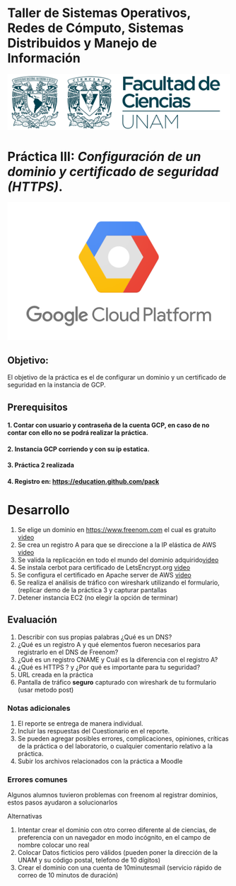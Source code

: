 # Taller de Sistemas Operativos, Redes de Cómputo, Sistemas Distribuidos y Manejo de Información
![LOGO FC](https://github.com/ZizuPM/Practica1/blob/main/img_logoFC_2019.png)
# Práctica III: _Configuración de un dominio y certificado de seguridad (HTTPS)_.
![GCP_LOGO](https://github.com/ZizuPM/Practica_1_GPC/blob/main/gcp.png)

## Objetivo:
El objetivo de la práctica es el de configurar un dominio y un certificado de seguridad en la instancia de GCP.

## Prerequisitos

#### 1. Contar con usuario y contraseña de la cuenta GCP, en caso de no contar con ello no se podrá realizar la práctica.
#### 2. Instancia GCP corriendo y con su ip estatica.
#### 3. Práctica 2 realizada
#### 4. Registro en: <https://education.github.com/pack>


# Desarrollo

1.  Se elige un dominio en <https://www.freenom.com> el cual es gratuito [video](https://gitlab.com/ismael.andrade/laboratorio-de-redes/blob/master/lab4/videos/lab4-freenom.mov?expanded=true&viewer=rich)
2.  Se crea un registro A para que se direccione a la IP elástica de AWS [video](https://gitlab.com/ismael.andrade/laboratorio-de-redes/blob/master/lab4/videos/lab4-registro-a.mov?expanded=true&viewer=rich)
3.  Se valida la replicación en todo el mundo del dominio adquirido[video](https://gitlab.com/ismael.andrade/laboratorio-de-redes/blob/master/lab4/videos/lab4-dnscheck.mov?expanded=true&viewer=rich)
4.  Se instala cerbot para certificado de LetsEncrypt.org [video](https://gitlab.com/ismael.andrade/laboratorio-de-redes/blob/master/lab4/videos/lab4-letsencrypt.mov?expanded=true&viewer=rich)
5.  Se configura el certificado en Apache server de AWS [video](https://gitlab.com/ismael.andrade/laboratorio-de-redes/blob/master/lab4/videos/lab4-https.mov?expanded=true&viewer=rich)
6.  Se realiza el análisis de tráfico con wireshark utilizando el formulario, (replicar demo de la práctica 3 y capturar pantallas
7.  Detener instancia EC2 (no elegir la opción de terminar)

[](#evaluaci%C3%B3n)Evaluación
------------------------------

1.  Describir con sus propias palabras ¿Qué es un DNS?
2.  ¿Qué es un registro A y qué elementos fueron necesarios para registrarlo en el DNS de Freenom?
3.  ¿Qué es un registro CNAME y Cuál es la diferencia con el registro A?
4.  ¿Qué es HTTPS ? y ¿Por qué es importante para tu seguridad?
5.  URL creada en la práctica
6.  Pantalla de tráfico **seguro** capturado con wireshark de tu formulario (usar metodo post)

### [](#notas-adicionales)Notas adicionales

1.  El reporte se entrega de manera individual.
2.  Incluir las respuestas del Cuestionario en el reporte.
3.  Se pueden agregar posibles errores, complicaciones, opiniones, críticas de la práctica o del laboratorio, o cualquier comentario relativo a la práctica.
4.  Subir los archivos relacionados con la práctica a Moodle

### [](#errores-comunes)Errores comunes

Algunos alumnos tuvieron problemas con freenom al registrar dominios, estos pasos ayudaron a solucionarlos

Alternativas

1.  Intentar crear el dominio con otro correo diferente al de ciencias, de preferencia con un navegador en modo incógnito, en el campo de nombre colocar uno real
2.  Colocar Datos ficticios pero válidos (pueden poner la dirección de la UNAM y su código postal, telefono de 10 dígitos)
3.  Crear el dominio con una cuenta de 10minutesmail (servicio rápido de correo de 10 minutos de duración)
